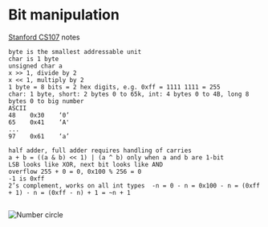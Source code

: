 # Bit manipulation
[Stanford CS107](http://cs107.stanford.edu/) notes

```
byte is the smallest addressable unit
char is 1 byte
unsigned char a
x >> 1, divide by 2
x << 1, multiply by 2
1 byte = 8 bits = 2 hex digits, e.g. 0xff = 1111 1111 = 255
char: 1 byte, short: 2 bytes 0 to 65k, int: 4 bytes 0 to 4B, long 8 bytes 0 to big number
ASCII
48    0x30    ‘0’
65    0x41    ‘A'
...
97    0x61    ‘a’

half adder, full adder requires handling of carries
a + b = ((a & b) << 1) | (a ^ b) only when a and b are 1-bit
LSB looks like XOR, next bit looks like AND
overflow 255 + 0 = 0, 0x100 % 256 = 0
-1 is 0xff
2’s complement, works on all int types  -n = 0 - n = 0x100 - n = (0xff + 1) - n = (0xff - n) + 1 = ~n + 1


```

![Number circle](https://ilyasbek.files.wordpress.com/2011/06/num_clk-21.gif?w=438&zoom=2)
